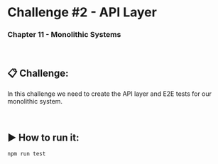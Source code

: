 # Challenge #2 - API Layer
### Chapter 11 - Monolithic Systems

<br>

## :clipboard: Challenge:
In this challenge we need to create the API layer and E2E tests for our monolithic system.

<br>

## :arrow_forward: How to run it:
`npm run test`